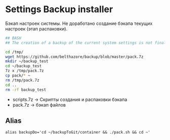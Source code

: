 
# Settings Backup installer

Бэкап настроек системы.
Не доработано создание бэкапа текущих настроек (этап распаковки).

```sh
## BASH
## The creation of a backup of the current system settings is not finalized.

cd /tmp/
wget https://github.com/belthazore/backup/blob/master/pack.7z
mkdir ~/backup_test
cd ~/backup_test
7z x /tmp/pack.7z
cp pack/* ~
rm /tmp/pack.7z
cd ..
rm -rf backup_test
```

- scripts.7z -> Скрипты создания и распаковки бэкапа
- pack.7z -> бэкап файлов

## Alias  

```
alias backupDo='cd ~/backupToGit/container && ./pack.sh && cd ~'
```

